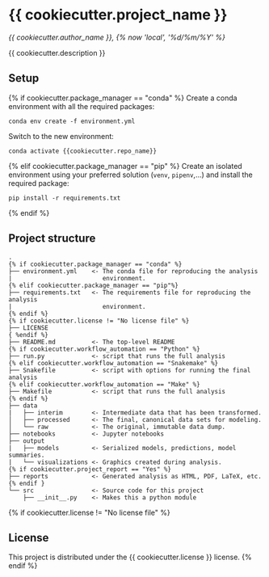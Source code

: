 # {{ cookiecutter.project_name }}

*{{ cookiecutter.author_name }}, {% now 'local', '%d/%m/%Y' %}*

{{ cookiecutter.description }}

## Setup

{% if cookiecutter.package_manager == "conda" %}
Create a conda environment with all the required packages: 
```
conda env create -f environment.yml
```
Switch to the new environment:
```
conda activate {{cookiecutter.repo_name}}
```
{% elif cookiecutter.package_manager == "pip" %}
Create an isolated environment using your preferred solution 
(`venv`, `pipenv`,...) and install the required package: 
```
pip install -r requirements.txt
```
{% endif %}

## Project structure

```
.
{% if cookiecutter.package_manager == "conda" %}
├── environment.yml    <- The conda file for reproducing the analysis    
|                         environment.
{% elif cookiecutter.package_manager == "pip"%}
├── requirements.txt   <- The requirements file for reproducing the analysis 
|                         environment.
{% endif %}
{% if cookiecutter.license != "No license file" %}
├── LICENSE
{ %endif %}
├── README.md          <- The top-level README
{% if cookiecutter.workflow_automation == "Python" %}
├── run.py             <- script that runs the full analysis
{% elif cookiecutter.workflow_automation == "Snakemake" %}
├── Snakefile          <- script with options for running the final analysis
{% elif cookiecutter.workflow_automation == "Make" %}
├── Makefile           <- script that runs the full analysis
{% endif %}
├── data
|   ├── interim        <- Intermediate data that has been transformed.
│   ├── processed      <- The final, canonical data sets for modeling.
│   └── raw            <- The original, immutable data dump.
├── notebooks          <- Jupyter notebooks
├── output             
|   ├── models         <- Serialized models, predictions, model summaries.
|   └── visualizations <- Graphics created during analysis.
{% if cookiecutter.project_report == "Yes" %}
├── reports            <- Generated analysis as HTML, PDF, LaTeX, etc.
{% endif }
└── src                <- Source code for this project
    ├── __init__.py    <- Makes this a python module
```    

{% if cookiecutter.license != "No license file" %}
## License

This project is distributed under the  {{ cookiecutter.license }} license.
{% endif %}